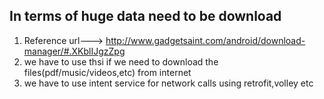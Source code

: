 In terms of huge data need to be download
------------------------------------------
1. Reference url---> http://www.gadgetsaint.com/android/download-manager/#.XKblIJgzZpg
2. we have to use thsi if we need to download the files(pdf/music/videos,etc) from internet
3. we have to use intent service for network calls using retrofit,volley etc
